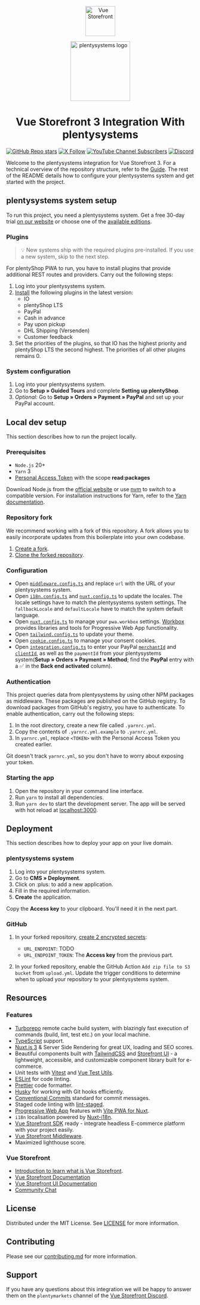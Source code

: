 <div align="center">
  <a href="https://vuestorefront.io/"><img src="https://user-images.githubusercontent.com/1626923/137092657-fb398d20-b592-4661-a1f9-4135db0b61d5.png" alt="Vue Storefront" height="80px" /></a>

  <a href="https://www.plentymarkets.com/"><img src="./plentysystems.jpg" alt="plentysystems logo" height="160px" /></a>

  <h1 align="center">Vue Storefront 3 Integration With plentysystems</h1>
</div>

[![GitHub Repo stars](https://img.shields.io/github/stars/plentymarkets/storefront-nuxt3-boilerplate?style=social)](https://github.com/plentymarkets/storefront-nuxt3-boilerplate)
[![X Follow](https://img.shields.io/twitter/follow/plentymarkets?style=social)](https://twitter.com/plentymarkets)
[![YouTube Channel Subscribers](https://img.shields.io/youtube/channel/subscribers/UCauJsvmhbPNp6ii7tCGwxMg?style=social)](https://www.youtube.com/@plentymarkets)
[![Discord](https://img.shields.io/discord/770285988244750366?label=join%20discord&logo=Discord&logoColor=white)](https://discord.vuestorefront.io)

Welcome to the plentysystems integration for Vue Storefront 3. For a technical overview of the repository structure, refer to the [Guide](GUIDE.md). The rest of the README details how to configure your plentysystems system and get started with the project.

## plentysystems system setup

To run this project, you need a plentysystems system. Get a free 30-day trial [on our website](https://www.plentymarkets.com/) or choose one of the [available editions](https://www.plentymarkets.com/product/pricing/).

### Plugins

> :bulb: New systems ship with the required plugins pre-installed. If you use a new system, skip to the next step.

For plentyShop PWA to run, you have to install plugins that provide additional REST routes and providers. Carry out the following steps:

1. Log into your plentysystems system.
2. [Install](https://knowledge.plentymarkets.com/en-gb/manual/main/plugins/installing-added-plugins.html#installing-plugins) the following plugins in the latest version:
    - IO
    - plentyShop LTS
    - PayPal
    - Cash in advance
    - Pay upon pickup
    - DHL Shipping (Versenden)
    - Customer feedback
3. Set the priorities of the plugins, so that IO has the highest priority and plentyShop LTS the second highest. The priorities of all other plugins remains 0.

### System configuration

1. Log into your plentysystems system.
2. Go to **Setup » Guided Tours** and complete **Setting up plentyShop**.
3. *Optional:* Go to **Setup » Orders » Payment » PayPal** and set up your PayPal account.

## Local dev setup

This section describes how to run the project locally.

### Prerequisites

- `Node.js` 20+
- `Yarn` 3
- [Personal Access Token](https://github.com/settings/tokens/new) with the scope **read:packages**

Download Node.js from the [official website](https://nodejs.org/) or use [nvm](https://github.com/nvm-sh/nvm) to switch to a compatible version. For installation instructions for Yarn, refer to the [Yarn documentation](https://yarnpkg.com/getting-started/install).

### Repository fork

We recommend working with a fork of this repository. A fork allows you to easily incorporate updates from this boilerplate into your own codebase.

1. [Create a fork](https://docs.github.com/en/get-started/quickstart/fork-a-repo).
2. [Clone the forked repository](https://docs.github.com/en/repositories/creating-and-managing-repositories/cloning-a-repository).

### Configuration

- Open [`middleware.config.ts`](./apps/server/middleware.config.ts) and replace `url` with the URL of your plentysystems system.
- Open [`i18n.config.ts`](./apps/web/i18n.config.ts) and [`nuxt.config.ts`](./apps/web/nuxt.config.ts) to update the locales. The locale settings have to match the plentysystems system settings. The `fallbackLocale` and `defaultLocale` have to match the system default language.
- Open [`nuxt.config.ts`](./apps/web/nuxt.config.ts) to manage your `pwa.workbox` settings. [Workbox](https://developer.chrome.com/docs/workbox/) provides libraries and tools for Progressive Web App functionality.
- Open [`tailwind.config.ts`](./apps/web/tailwind.config.ts) to update your theme.
- Open [`cookie.config.ts`](./apps/web/cookie.config.ts) to manage your consent cookies.
- Open [`integration.config.ts`](./apps/web/integration.config.ts) to enter your PayPal [`merchantId`](https://www.paypal.com/us/cshelp/article/how-do-i-find-my-secure-merchant-id-on-my-paypal-account-help538) and [`clientId`](https://developer.paypal.com/api/rest/#link-getclientidandclientsecret), as well as the `paymentId` from your plentysystems system(**Setup » Orders » Payment » Method**; find the **PayPal** entry with a :white_check_mark: in the **Back end activated** column).

### Authentication

This project queries data from plentysystems by using other NPM packages as middleware. These packages are published on the GitHub registry. To download packages from GitHub's registry, you have to authenticate. To enable authentication, carry out the following steps:

1. In the root directory, create a new file called `.yarnrc.yml`.
2. Copy the contents of `.yarnrc.yml.example` to `.yarnrc.yml`.
3. In `yarnrc.yml`, replace `<TOKEN>` with the Personal Access Token you created earlier.

Git doesn't track `yarnrc.yml`, so you don't have to worry about exposing your token.

### Starting the app

1. Open the repository in your command line interface.
2. Run `yarn` to install all dependencies.
3. Run `yarn dev` to start the development server. The app will be served with hot reload at [localhost:3000](http://localhost:3000/).

## Deployment

This section describes how to deploy your app on your live domain.

### plentysystems system

1. Log into your plentysystems system.
2. Go to **CMS » Deployment**.
3. Click on :plus: to add a new application.
4. Fill in the required information.
5. **Create** the application.

Copy the **Access key** to your clipboard. You'll need it in the next part.

### GitHub

1. In your forked repository, [create 2 encrypted secrets](https://docs.github.com/en/actions/security-guides/encrypted-secrets#creating-encrypted-secrets-for-a-repository):

    - `URL_ENDPOINT`: TODO
    - `URL_ENDPOINT_TOKEN`: The **Access key** from the previous part.

2. In your forked repository, enable the GitHub Action `Add zip file to S3 bucket` from `upload.yml`. Update the trigger conditions to determine when to upload your repository to your plentysystems system.

## Resources

### Features

- [Turborepo](https://turbo.build/) remote cache build system, with blazingly fast execution of commands (build, lint, test etc.) on your local machine.
- [TypeScript](https://www.typescriptlang.org/) support.
- [Nuxt.js 3](https://nuxt.com/) & Server Side Rendering for great UX, loading and SEO scores.
- Beautiful components built with [TailwindCSS](https://tailwindcss.com/) and [Storefront UI](https://docs.storefrontui.io/v2/) - a lightweight, accessible, and customizable component library built for e-commerce.
- Unit tests with [Vitest](https://vitest.dev/) and [Vue Test Utils](https://test-utils.vuejs.org).
- [ESLint](https://eslint.org/) for code linting.
- [Prettier](https://prettier.io/) code formatter.
- [Husky](https://typicode.github.io/husky/) for working with Git hooks efficiently.
- [Conventional Commits](https://www.conventionalcommits.org/en/v1.0.0/) standard for commit messages.
- Staged code linting with [lint-staged](https://github.com/okonet/lint-staged).
- [Progressive Web App](https://developer.mozilla.org/en-US/docs/Web/Progressive_web_apps/Guides/What_is_a_progressive_web_app) features with [Vite PWA for Nuxt](https://vite-pwa-org.netlify.app/).
- `i18n` localisation powered by [Nuxt-i18n](https://i18n.nuxtjs.org).
- [Vue Storefront SDK](https://docs.vuestorefront.io/sdk/) ready - integrate headless E-commerce platform with your project easily.
- [Vue Storefront Middleware](https://docs.vuestorefront.io/v2/architecture/server-middleware.html).
- Maximized lighthouse score.

### Vue Storefront

- [Introduction to learn what is Vue Storefront](https://docs.vuestorefront.io/v2/getting-started/introduction.html).
- [Vue Storefront Documentation](https://docs.vuestorefront.io/v2/)
- [Vue Storefront UI Documentation](https://docs.storefrontui.io/v2/vue/getting-started.html)
- [Community Chat](http://discord.vuestorefront.io)

## License

Distributed under the MIT License. See [LICENSE](LICENSE.md) for more information.

## Contributing

Please see our [contributing.md](contributing.md) for more information.

## Support

If you have any questions about this integration we will be happy to answer them on the `plentymarkets` channel of the [Vue Storefront Discord](http://discord.vuestorefront.io).
